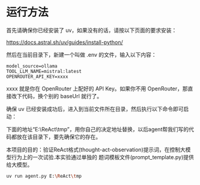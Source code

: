 # 运行方法

首先请确保你已经安装了 uv，如果没有的话，请按以下页面的要求安装：

https://docs.astral.sh/uv/guides/install-python/

然后在当前目录下，新建一个叫做 .env 的文件，输入以下内容：

```
model_source=ollama
TOOL_LLM_NAME=mistral:latest
OPENROUTER_API_KEY=xxxx
```

xxxx 就是你在 OpenRouter 上配好的 API Key。如果你不用 OpenRouter，那直接改下代码，换个别的 baseUrl 就行了。

确保 uv 已经安装成功后，进入到当前文件所在目录，然后执行以下命令即可启动：

下面的地址“E:\ReAct\tmp”，用你自己的决定地址替换，以后agent帮我们写的代码都放在该目录下，要先确保它的存在。

本项目的目的：验证ReAct格式(thought-act-observation)提示词，在控制大模型行为上的一次试验.本实验通过单独的
题词模板文件(prompt_template.py)提供给大模型。

```bash
uv run agent.py E:\ReAct\tmp
```